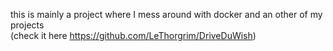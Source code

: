 this is mainly a project where I mess around with docker and an other of my projects <br>
(check it here https://github.com/LeThorgrim/DriveDuWish)
